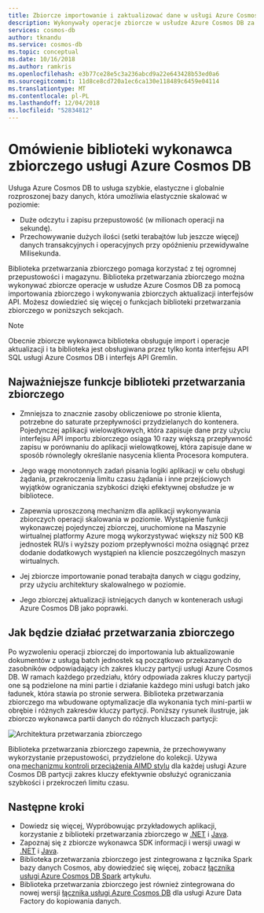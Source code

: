 ```yaml
---
title: Zbiorcze importowanie i zaktualizować dane w usługi Azure Cosmos DB przy użyciu biblioteki przetwarzania zbiorczego
description: Wykonywały operacje zbiorcze w usłudze Azure Cosmos DB za pomocą importowania zbiorczego i Zbiorcza aktualizacja interfejsów API oferowane przez bibliotekę przetwarzania zbiorczego.
services: cosmos-db
author: tknandu
ms.service: cosmos-db
ms.topic: conceptual
ms.date: 10/16/2018
ms.author: ramkris
ms.openlocfilehash: e3b77ce28e5c3a236abcd9a22e643428b53ed0a6
ms.sourcegitcommit: 11d8ce8cd720a1ec6ca130e118489c6459e04114
ms.translationtype: MT
ms.contentlocale: pl-PL
ms.lasthandoff: 12/04/2018
ms.locfileid: "52834812"
---
```

# <a name="azure-cosmos-db-bulk-executor-library-overview"></a>Omówienie biblioteki wykonawca zbiorczego usługi Azure Cosmos DB
 
Usługa Azure Cosmos DB to usługa szybkie, elastyczne i globalnie rozproszonej bazy danych, która umożliwia elastycznie skalować w poziomie: 

* Duże odczytu i zapisu przepustowość (w milionach operacji na sekundę).  
* Przechowywanie dużych ilości (setki terabajtów lub jeszcze więcej) danych transakcyjnych i operacyjnych przy opóźnieniu przewidywalne Milisekunda.  

Biblioteka przetwarzania zbiorczego pomaga korzystać z tej ogromnej przepustowości i magazynu. Biblioteka przetwarzania zbiorczego można wykonywać zbiorcze operacje w usłudze Azure Cosmos DB za pomocą importowania zbiorczego i wykonywania zbiorczych aktualizacji interfejsów API. Możesz dowiedzieć się więcej o funkcjach biblioteki przetwarzania zbiorczego w poniższych sekcjach. 

> [!NOTE] 
> Obecnie zbiorcze wykonawca biblioteka obsługuje import i operacje aktualizacji i ta biblioteka jest obsługiwana przez tylko konta interfejsu API SQL usługi Azure Cosmos DB i interfejs API Gremlin.
 
## <a name="key-features-of-the-bulk-executor-library"></a>Najważniejsze funkcje biblioteki przetwarzania zbiorczego  
 
* Zmniejsza to znacznie zasoby obliczeniowe po stronie klienta, potrzebne do saturate przepływności przydzielanych do kontenera. Pojedynczej aplikacji wielowątkowych, która zapisuje dane przy użyciu interfejsu API importu zbiorczego osiąga 10 razy większą przepływność zapisu w porównaniu do aplikacji wielowątkowej, która zapisuje dane w sposób równoległy określanie nasycenia klienta Procesora komputera.  

* Jego wagę monotonnych zadań pisania logiki aplikacji w celu obsługi żądania, przekroczenia limitu czasu żądania i inne przejściowych wyjątków ograniczania szybkości dzięki efektywnej obsłudze je w bibliotece.  

* Zapewnia uproszczoną mechanizm dla aplikacji wykonywania zbiorczych operacji skalowania w poziomie. Wystąpienie funkcji wykonawczej pojedynczej zbiorczej, uruchomione na Maszynie wirtualnej platformy Azure mogą wykorzystywać większy niż 500 KB jednostek RU/s i wyższy poziom przepływności można osiągnąć przez dodanie dodatkowych wystąpień na kliencie poszczególnych maszyn wirtualnych.  
 
* Jej zbiorcze importowanie ponad terabajta danych w ciągu godziny, przy użyciu architektury skalowalnego w poziomie.  

* Jego zbiorczej aktualizacji istniejących danych w kontenerach usługi Azure Cosmos DB jako poprawki. 
 
## <a name="how-does-the-bulk-executor-operate"></a>Jak będzie działać przetwarzania zbiorczego 

Po wyzwoleniu operacji zbiorczej do importowania lub aktualizowanie dokumentów z usługą batch jednostek są początkowo przekazanych do zasobników odpowiadający ich zakres kluczy partycji usługi Azure Cosmos DB. W ramach każdego przedziału, który odpowiada zakres kluczy partycji one są podzielone na mini partie i działanie każdego mini usługi batch jako ładunek, która stawia po stronie serwera. Biblioteka przetwarzania zbiorczego ma wbudowane optymalizacje dla wykonania tych mini-partii w obrębie i różnych zakresów kluczy partycji. Poniższy rysunek ilustruje, jak zbiorczo wykonawca partii danych do różnych kluczach partycji:  

![Architektura przetwarzania zbiorczego](./media/bulk-executor-overview/bulk-executor-architecture.png)

Biblioteka przetwarzania zbiorczego zapewnia, że przechowywany wykorzystanie przepustowości, przydzielone do kolekcji. Używa ona [mechanizmu kontroli przeciążenia AIMD stylu](https://tools.ietf.org/html/rfc5681) dla każdej usługi Azure Cosmos DB partycji zakres kluczy efektywnie obsłużyć ograniczania szybkości i przekroczeń limitu czasu. 

## <a name="next-steps"></a>Następne kroki 
  
* Dowiedz się więcej, Wypróbowując przykładowych aplikacji, korzystanie z biblioteki przetwarzania zbiorczego w [.NET](bulk-executor-dot-net.md) i [Java](bulk-executor-java.md).  
* Zapoznaj się z zbiorcze wykonawca SDK informacji i wersji uwagi w [.NET](sql-api-sdk-bulk-executor-dot-net.md) i [Java](sql-api-sdk-bulk-executor-java.md).
* Biblioteka przetwarzania zbiorczego jest zintegrowana z łącznika Spark bazy danych Cosmos, aby dowiedzieć się więcej, zobacz [łącznika usługi Azure Cosmos DB Spark](spark-connector.md) artykułu.  
* Biblioteka przetwarzania zbiorczego jest również zintegrowana do nowej wersji [łącznika usługi Azure Cosmos DB](https://aka.ms/bulkexecutor-adf-v2) dla usługi Azure Data Factory do kopiowania danych.
